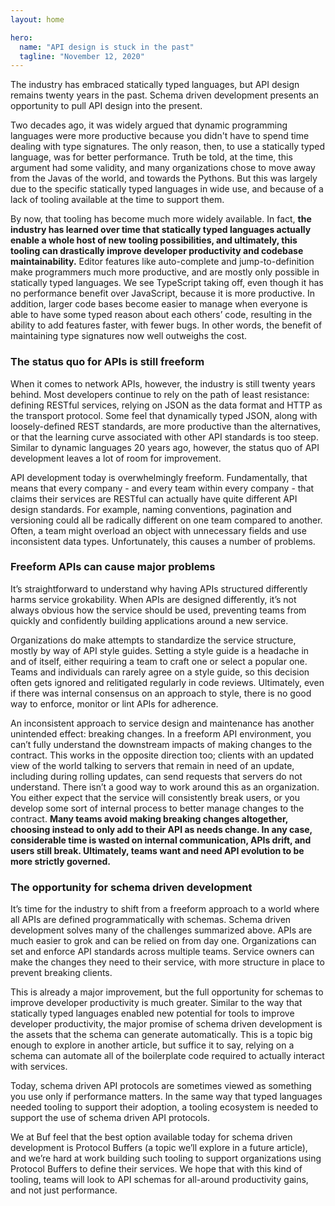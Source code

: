 ```yaml
---
layout: home

hero:
  name: "API design is stuck in the past"
  tagline: "November 12, 2020"
---
```


The industry has embraced statically typed languages, but API design remains twenty years in the past. Schema driven development presents an opportunity to pull API design into the present.

Two decades ago, it was widely argued that dynamic programming languages were more productive because you didn't have to spend time dealing with type signatures. The only reason, then, to use a statically typed language, was for better performance. Truth be told, at the time, this argument had some validity, and many organizations chose to move away from the Javas of the world, and towards the Pythons. But this was largely due to the specific statically typed languages in wide use, and because of a lack of tooling available at the time to support them.

By now, that tooling has become much more widely available. In fact, **the industry has learned over time that statically typed languages actually enable a whole host of new tooling possibilities, and ultimately, this tooling can drastically improve developer productivity and codebase maintainability.** Editor features like auto-complete and jump-to-definition make programmers much more productive, and are mostly only possible in statically typed languages. We see TypeScript taking off, even though it has no performance benefit over JavaScript, because it is more productive. In addition, larger code bases become easier to manage when everyone is able to have some typed reason about each others’ code, resulting in the ability to add features faster, with fewer bugs. In other words, the benefit of maintaining type signatures now well outweighs the cost.

### The status quo for APIs is still freeform

When it comes to network APIs, however, the industry is still twenty years behind. Most developers continue to rely on the path of least resistance: defining RESTful services, relying on JSON as the data format and HTTP as the transport protocol. Some feel that dynamically typed JSON, along with loosely-defined REST standards, are more productive than the alternatives, or that the learning curve associated with other API standards is too steep. Similar to dynamic languages 20 years ago, however, the status quo of API development leaves a lot of room for improvement.

API development today is overwhelmingly freeform. Fundamentally, that means that every company - and every team within every company - that claims their services are RESTful can actually have quite different API design standards. For example, naming conventions, pagination and versioning could all be radically different on one team compared to another. Often, a team might overload an object with unnecessary fields and use inconsistent data types. Unfortunately, this causes a number of problems.

### Freeform APIs can cause major problems

It’s straightforward to understand why having APIs structured differently harms service grokability. When APIs are designed differently, it’s not always obvious how the service should be used, preventing teams from quickly and confidently building applications around a new service.

Organizations do make attempts to standardize the service structure, mostly by way of API style guides. Setting a style guide is a headache in and of itself, either requiring a team to craft one or select a popular one. Teams and individuals can rarely agree on a style guide, so this decision often gets ignored and relitigated regularly in code reviews. Ultimately, even if there was internal consensus on an approach to style, there is no good way to enforce, monitor or lint APIs for adherence.

An inconsistent approach to service design and maintenance has another unintended effect: breaking changes. In a freeform API environment, you can’t fully understand the downstream impacts of making changes to the contract. This works in the opposite direction too; clients with an updated view of the world talking to servers that remain in need of an update, including during rolling updates, can send requests that servers do not understand. There isn’t a good way to work around this as an organization. You either expect that the service will consistently break users, or you develop some sort of internal process to better manage changes to the contract. **Many teams avoid making breaking changes altogether, choosing instead to only add to their API as needs change. In any case, considerable time is wasted on internal communication, APIs drift, and users still break. Ultimately, teams want and need API evolution to be more strictly governed.**

### The opportunity for schema driven development

It’s time for the industry to shift from a freeform approach to a world where all APIs are defined programmatically with schemas. Schema driven development solves many of the challenges summarized above. APIs are much easier to grok and can be relied on from day one. Organizations can set and enforce API standards across multiple teams. Service owners can make the changes they need to their service, with more structure in place to prevent breaking clients.

This is already a major improvement, but the full opportunity for schemas to improve developer productivity is much greater. Similar to the way that statically typed languages enabled new potential for tools to improve developer productivity, the major promise of schema driven development is the assets that the schema can generate automatically. This is a topic big enough to explore in another article, but suffice it to say, relying on a schema can automate all of the boilerplate code required to actually interact with services.

Today, schema driven API protocols are sometimes viewed as something you use only if performance matters. In the same way that typed languages needed tooling to support their adoption, a tooling ecosystem is needed to support the use of schema driven API protocols.

We at Buf feel that the best option available today for schema driven development is Protocol Buffers (a topic we’ll explore in a future article), and we’re hard at work building such tooling to support organizations using Protocol Buffers to define their services. We hope that with this kind of tooling, teams will look to API schemas for all-around productivity gains, and not just performance.

‍
